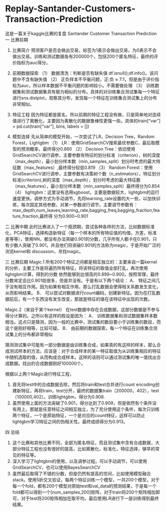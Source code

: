 # Replay-Santander-Customers-Transaction-Prediction
这是一篇关于kaggle比赛的复盘
Santander Customer Transaction Prediction
一 比赛前期
1.	比赛简介
预测客户是否会做出交易，标签为1表示会做出交易，为0表示不会做出交易。训练和测试数据各有200000个，包括200个匿名特征，最终的评价指标为auc得分。

2.	前期数据探索
（1）	数据清洗：判断是否有缺失值  df.isnull();df.info()。该问题中不含有缺失值
（2）	正负样本不平衡问题，正:负 ≈ 7:1，但是由于评价指标为auc，所以样本数据不平衡问题的影响较小。不需要做处理
（3）	训练数据集和测试数据集具有极为相似的分布。具体的对训练集合测试集每一个特征进行sns.distplot，观察其分布，发现每一个特征在训练集合测试集上的分布非常相似。

3.	特征工程
	因为特征都是匿名，所以前期的特征工程没有做，只是简单地对连续值进行了离散化，主要因为离散化的数据鲁棒性更强一些。具体的train[“var”] = pd.cut(train[“var”], bins, labels = [])

4.	模型选择
先从简单的模型开始，一次尝试了LR，Decision Tree，Random Forest，Lightgbm
（1）	LR：使用GridSearchCV搜索最优参数C，最后取模型的预测概率，最终得分0.860
（2） Decision Tree：依旧使用GridSearchCV进行调参，主要参数有特征的划分标准（criterion），树的深度（max_depth），最小划分样本数（min_samples_split）划分时考虑的最大特征数（max_features）,最终得分较低0.819
（3） Random Forest：使用GridSearchCV进行调参，主要参数有决策树个数（n_estimators），特征划分标准(criterion),树的深度（max_depth），划分时考虑的最大特征数（max_features），最小划分样本数（min_samples_split）最终得分为0.854
（4） lightgbm：这里没有选用xgboost，主要是数据较大，lightgbm的运行速度更快。调参方式为手动调节，先将learning_rate设置的大一些，以加快训练，每次固定其他参数，对某一参数进行调节，主要调节参数有：max_depth,num_leaves,learning_rate,bagging_freq,bagging_fraction,feature_fraction,最终得		分为0.900~0.901

二 比赛中期
	此时比赛进入了一个瓶颈期，尝试各种各样的方法，比如数据标准化，PCA特征，选择构造新特征（每一个样本的所有特征值的均值，方差，标准差等等），使用NN，都没有办法突破0.901的分数，几乎所有人都卡在0.901，只有少数人突破了0.901，并且他们将突破0.901的方法称为magic，于是开始广泛的浏览kernel和							discussion，寻找magic。 

三 比赛后期
Magic.1
	所有200个特征之间都是相互独立的：主要来自一篇kernel的分析，主要工作是将遍历所有特征，将该特征的取值全部打乱，再次使用lightgbm计算，得到的分数			依然能够到达很高的0.899~0.900。按照常理，最终分数肯定会比0.901低很多，但是并没有。于是有以下两个结论：
	A．	特征之间几乎没有相互作用。因为如果有相互作用，那么打乱数据会使得相关系数发生变化，从而影响结果。
	B．	可以尝试对数据进行count编码，创建新特征。因为在打乱数据前后，有一个东西没有发生改变，那就是特征的值在该特征中出现的次数。

Magic.2（来自于某个kernel）
	在test数据中存在合成数据，这部分数据是不参与得分计算的。之所以有这样的假设是因为：
	A．	训练数据集和测试数据集样本数相当。这点只是猜测，因为一般的比赛中，测试集的数目要小于训练集的数目，而这个是刚好相等，比较可疑。
	B．	由前期的数据探索，每一个特征在训练集合测试集上的分布都非常相似
 
 
猜测测试集中可能有一部分数据是由训练集合成，如果真的有这样的样本，那么合成测试样本的方法，应该是：对于合成样本的某一特征取值为从训练集相应的特征中随机选取的值，从而构成合成样本。这样的话则可以通过测试集的唯一值找出合成数据。找出的合成数据刚好100000个。
 

根据以上两个Magic进行特征工程，
1.	首先将test中的合成数据去除，然后将train和test合并进行count encoding创建新特征，再将train，test分开，最终的数据集train（200000，402），test（100000,402）。训练lightgbm，得分为0.908.
2.	虽然使用上面的方法突破了0.901，得分达到了0.909，但是依然有个条件没有用上，那就是任意特征之间相互独立，为了充分使用这个条件，每次只训练两个特征，一个是原始特征，一个是对应的count特征，这样可以防止lightgbm学习特征之间的伪相关性。最终成绩得分为0.913。


四 总结
1.	这个比赛和其他比赛不同，全部为匿名特征，而且测试集中含有合成数据，大部分特征工程也没有很好的提高，比如离散化，标准化，特征选择，够早的常见的特征等。
2.	深入学习了lightgbm的使用，以及调参过程。可以手动调节，可以使用GridSearchCV，也可以使用BayesSearchCV
3.	虽然最后取得了不错的分数，但是仍然有提高的空间，比如使用模型融合stack。使用5折交叉验证，每两个特征训练一个模型，一共200个模型，对于每一个fold，都有200个模型对原始test和val_data的预测结果，于是每一个fold都可以得到一个[num_samples,200]矩阵，对于train将200个矩阵相加即可，对于test将200矩阵相加在取平均，最后使用LR进行下一层训练得到最终结果。
